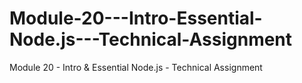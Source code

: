 # Module-20---Intro-Essential-Node.js---Technical-Assignment
Module 20 - Intro &amp; Essential Node.js - Technical Assignment

